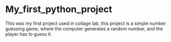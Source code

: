 # My_first_python_project
This was my first project used in collage lab, this project is a simple number guessing game, where the computer generates a random number, and the player has to guess it.
